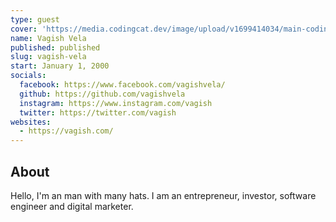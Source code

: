 ```yaml
---
type: guest
cover: 'https://media.codingcat.dev/image/upload/v1699414034/main-codingcatdev-photo/podcast-guest/SuSOEfeB_400x400.jpg'
name: Vagish Vela
published: published
slug: vagish-vela
start: January 1, 2000
socials:
  facebook: https://www.facebook.com/vagishvela/
  github: https://github.com/vagishvela
  instagram: https://www.instagram.com/vagish
  twitter: https://twitter.com/vagish
websites:
  - https://vagish.com/
---
```


## About

Hello, I'm an man with many hats. I am an entrepreneur, investor, software engineer and digital marketer.
